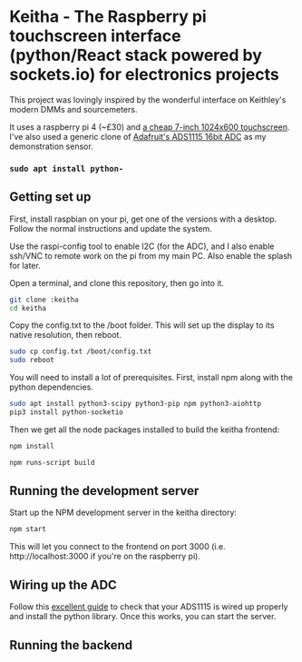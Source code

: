 # Keitha - The Raspberry pi touchscreen interface (python/React stack powered by sockets.io) for electronics projects

This project was lovingly inspired by the wonderful interface on
Keithley's modern DMMs and sourcemeters.

It uses a raspberry pi 4 (~£30) and [a cheap 7-inch 1024x600
touchscreen](https://amzn.to/2I995Gk). I've also used a generic clone
of [Adafruit's ADS1115 16bit ADC](https://amzn.to/34WOzBM) as my
demonstration sensor.

### `sudo apt install python-`

## Getting set up

First, install raspbian on your pi, get one of the versions with a
desktop. Follow the normal instructions and update the system.

Use the raspi-config tool to enable I2C (for the ADC), and I also
enable ssh/VNC to remote work on the pi from my main PC. Also enable
the splash for later.

Open a terminal, and clone this repository, then go into it.

```sh
git clone :keitha
cd keitha
```

Copy the config.txt to the /boot folder. This will set up the display
to its native resolution, then reboot.

```sh
sudo cp config.txt /boot/config.txt
sudo reboot
```

You will need to install a lot of prerequisites. First, install npm
along with the python dependencies.

```sh
sudo apt install python3-scipy python3-pip npm python3-aiohttp
pip3 install python-socketio
```

Then we get all the node packages installed to build the keitha frontend:

```sh
npm install
```

```sh
npm runs-script build
```

## Running the development server

Start up the NPM development server in the keitha directory:

```sh
npm start
```

This will let you connect to the frontend on port 3000
(i.e. http://localhost:3000 if you're on the raspberry pi).



## Wiring up the ADC

Follow this [excellent
guide](https://learn.adafruit.com/raspberry-pi-analog-to-digital-converters/ads1015-slash-ads1115)
to check that your ADS1115 is wired up properly and install the python
library.  Once this works, you can start the
server.


## Running the backend

